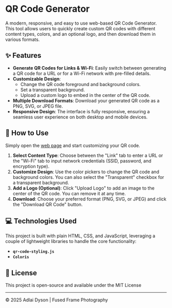 # QR Code Generator
A modern, responsive, and easy to use web-based QR Code Generator. This tool allows users to quickly create custom QR codes with different content types, colors, and an optional logo, and then download them in various formats.

## ✨ Features
* **Generate QR Codes for Links & Wi-Fi**: Easily switch between generating a QR code for a URL or for a Wi-Fi network with pre-filled details.
* **Customizable Design**:
    * Change the QR code foreground and background colors.
    * Set a transparent background.
    * Upload a custom logo to embed in the center of the QR code.
* **Multiple Download Formats**: Download your generated QR code as a PNG, SVG, or JPEG file.
* **Responsive Design**: The interface is fully responsive, ensuring a seamless user experience on both desktop and mobile devices.

## 🚀 How to Use
Simply open the [web page](https://qr.adlaidyson.co.uk) and start customizing your QR code.

1.  **Select Content Type**: Choose between the "Link" tab to enter a URL or the "Wi-Fi" tab to input network credentials (SSID, password, and encryption type).
2.  **Customize Design**: Use the color pickers to change the QR code and background colors. You can also select the "Transparent" checkbox for a transparent background.
3.  **Add a Logo (Optional)**: Click "Upload Logo" to add an image to the center of the QR code. You can remove it at any time.
4.  **Download**: Choose your preferred format (PNG, SVG, or JPEG) and click the "Download QR Code" button.

## 💻 Technologies Used
This project is built with plain HTML, CSS, and JavaScript, leveraging a couple of lightweight libraries to handle the core functionality:
* **`qr-code-styling.js`**
* **`Coloris`**

## 📄 License
This project is open-source and available under the MIT License

---
© 2025 Adlai Dyson | Fused Frame Photography
